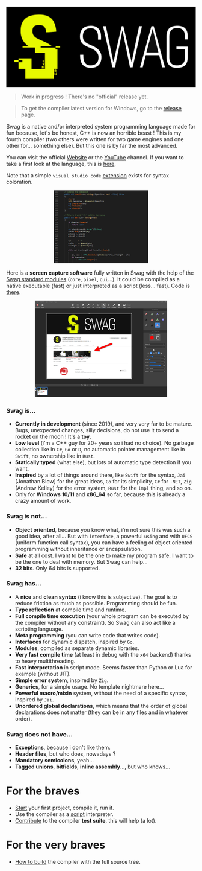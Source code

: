 <p align="center">
    <img src="https://github.com/swag-lang/swag/blob/master/web/imgs/swag_logo.png">
</p>

> Work in progress ! There's no "official" release yet.

> To get the compiler latest version for Windows, go to the [release](https://github.com/swag-lang/swag/releases) page.

Swag is a native and/or interpreted system programming language made for fun because, let's be honest, C++ is now an horrible beast ! This is my fourth compiler (two others were written for two game engines and one other for... something else). But this one is by far the most advanced.

You can visit the official [Website](https://swag-lang.org/) or the [YouTube](https://www.youtube.com/channel/UC9dkBu1nNfJDxUML7r7QH1Q) channel. If you want to take a first look at the language, this is [here](https://www.swag-lang.org/doc/language.html).

Note that a simple `visual studio code` [extension](https://marketplace.visualstudio.com/items?itemName=swag-lang.swag) exists for syntax coloration.

<p align="center">
    <img width="50%" height="50%" src="https://github.com/swag-lang/swag/blob/master/vscode/images/syntax.png">
</p>

Here is a **screen capture software** fully written in Swag with the help of the [Swag standard modules](https://www.swag-lang.org/std.php) (`core`, `pixel`, `gui`...). It could be compiled as a native executable (fast) or just interpreted as a script (less... fast). Code is [there](https://github.com/swag-lang/swag/blob/master/bin/examples/modules/captme/src).

<p align="center">
    <img width="70%" height="50%" src="https://github.com/swag-lang/swag/blob/master/web/imgs/captme.png">
</p>

### Swag is...
* **Currently in development** (since 2019), and very very far to be mature. Bugs, unexpected changes, silly decisions, do not use it to send a rocket on the moon ! It's a **toy**.
* **Low level** (i'm a C++ guy for 20+ years so i had no choice). No garbage collection like in `C#`, `Go` or `D`, no automatic pointer management like in `Swift`, no ownership like in `Rust`.
* **Statically typed** (what else), but lots of automatic type detection if you want.
* **Inspired** by a lot of things around there, like `Swift` for the syntax, `Jai` (Jonathan Blow) for the great ideas, `Go` for its simplicity, `C#` for `.NET`, `Zig` (Andrew Kelley) for the error system, `Rust` for the `impl` thing, and so on.
* Only for **Windows 10/11** and **x86_64** so far, because this is already a crazy amount of work.

### Swag is not...
* **Object oriented**, because you know what, i'm not sure this was such a good idea, after all... But with `interface`, a powerful `using` and with `UFCS` (uniform function call syntax), you can have a feeling of object oriented programming without inheritance or encapsulation.
* **Safe** at all cost. I want to be the one to make my program safe. I want to be the one to deal with memory. But Swag can help...
* **32 bits**. Only 64 bits is supported.

### Swag has...
* A **nice** and **clean syntax** (i know this is subjective). The goal is to reduce friction as much as possible. Programming should be fun.
* **Type reflection** at compile time and runtime.
* **Full compile time execution** (your whole program can be executed by the compiler without any constraint). So Swag can also act like a scripting language.
* **Meta programming** (you can write code that writes code).
* **Interfaces** for dynamic dispatch, inspired by `Go`.
* **Modules**, compiled as separate dynamic libraries.
* **Very fast compile time** (at least in debug with the `x64` backend) thanks to heavy multithreading.
* **Fast interpretation** in script mode. Seems faster than Python or Lua for example (without JIT).
* **Simple error system**, inspired by `Zig`.
* **Generics**, for a simple usage. No template nightmare here...
* **Powerful macro/mixin** system, without the need of a specific syntax, inspired by `Jai`.
* **Unordered global declarations**, which means that the order of global declarations does not matter (they can be in any files and in whatever order).

### Swag does not have...
* **Exceptions**, because i don't like them.
* **Header files**, but who does, nowadays ?
* **Mandatory semicolons**, yeah...
* **Tagged unions**, **bitfields**, **inline assembly**..., but who knows...

# For the braves

* [Start](https://swag-lang.org/getting_started.php) your first project, compile it, run it.
* Use the compiler as a [script](https://swag-lang.org/swag_as_script.php) interpreter.
* [Contribute](https://swag-lang.org/contribute_tests.php) to the compiler **test suite**, this will help (a lot).

# For the very braves

* [How to build](https://swag-lang.org/how_to_build_swag.php) the compiler with the full source tree.
